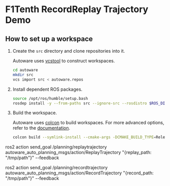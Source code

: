 # F1Tenth RecordReplay Trajectory Demo

## How to set up a workspace

1. Create the `src` directory and clone repositories into it.

   Autoware uses [vcstool](https://github.com/dirk-thomas/vcstool) to construct workspaces.

   ```bash
   cd autoware
   mkdir src
   vcs import src < autoware.repos
   ```

2. Install dependent ROS packages.

   ```bash
   source /opt/ros/humble/setup.bash
   rosdep install -y --from-paths src --ignore-src --rosdistro $ROS_DISTRO
   ```

3. Build the workspace.

   Autoware uses [colcon](https://github.com/colcon) to build workspaces.
   For more advanced options, refer to the [documentation](https://colcon.readthedocs.io/).

   ```bash
   colcon build --symlink-install --cmake-args -DCMAKE_BUILD_TYPE=Release
   ```

ros2 action send_goal /planning/replaytrajectory autoware_auto_planning_msgs/action/ReplayTrajectory "{replay_path: "/tmp/path"}" --feedback

ros2 action send_goal /planning/recordtrajectory autoware_auto_planning_msgs/action/RecordTrajectory "{record_path: "/tmp/path"}" --feedback

```

```
